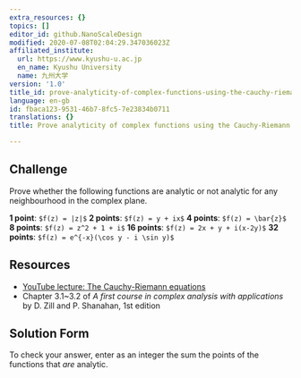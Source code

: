 ```yaml
---
extra_resources: {}
topics: []
editor_id: github.NanoScaleDesign
modified: 2020-07-08T02:04:29.347036023Z
affiliated_institute:
  url: https://www.kyushu-u.ac.jp
  en_name: Kyushu University
  name: 九州大学
version: '1.0'
title_id: prove-analyticity-of-complex-functions-using-the-cauchy-riemann-equations
language: en-gb
id: fbaca123-9531-46b7-8fc5-7e23834b0711
translations: {}
title: Prove analyticity of complex functions using the Cauchy-Riemann equations

---
```


## Challenge
Prove whether the following functions are analytic or not analytic for any neighbourhood in the complex plane.

**1 point**: `$f(z) = |z|$`
**2 points**: `$f(z) = y + ix$`
**4 points**: `$f(z) = \bar{z}$`
**8 points**: `$f(z) = z^2 + 1 + i$`
**16 points**: `$f(z) = 2x + y + i(x-2y)$`
**32 points**: `$f(z) = e^{-x}(\cos y - i \sin y)$`

## Resources
- [YouTube lecture: The Cauchy-Riemann equations](https://www.youtube.com/watch?v=GvOzQXIbVts&list=PLi7yHjesblV0sSfZzWdSUXGO683n_nJdQ&index=12)
- Chapter 3.1~3.2 of *A first course in complex analysis with applications* by D. Zill and P. Shanahan, 1st edition


## Solution Form
To check your answer, enter as an integer the sum the points of the functions that *are* analytic.